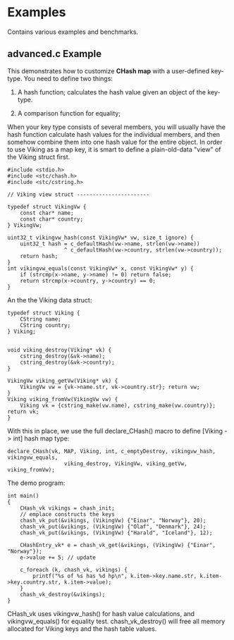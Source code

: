 Examples
========
Contains various examples and benchmarks.


advanced.c Example
------------------

This demonstrates how to customize **CHash map** with a user-defined key-type. You need to define two things:

1. A hash function; calculates the hash value given an object of the key-type.

2. A comparison function for equality; 

When your key type consists of several members, you will usually have the hash function calculate hash values for the individual members, and then somehow combine them into one hash value for the entire object.
In order to use Viking as a map key, it is smart to define a plain-old-data "view" of the Viking struct first.

```
#include <stdio.h>
#include <stc/chash.h>
#include <stc/cstring.h>

// Viking view struct -----------------------

typedef struct VikingVw {
    const char* name;
    const char* country;
} VikingVw;

uint32_t vikingvw_hash(const VikingVw* vw, size_t ignore) {
    uint32_t hash = c_defaultHash(vw->name, strlen(vw->name))
                  ^ c_defaultHash(vw->country, strlen(vw->country));
    return hash;
}
int vikingvw_equals(const VikingVw* x, const VikingVw* y) {
    if (strcmp(x->name, y->name) != 0) return false;
    return strcmp(x->country, y->country) == 0;
}

```
An the the Viking data struct:
```
typedef struct Viking {
    CString name;
    CString country;
} Viking;


void viking_destroy(Viking* vk) {
    cstring_destroy(&vk->name);
    cstring_destroy(&vk->country);
}

VikingVw viking_getVw(Viking* vk) {
    VikingVw vw = {vk->name.str, vk->country.str}; return vw;
}
Viking viking_fromVw(VikingVw vw) {
    Viking vk = {cstring_make(vw.name), cstring_make(vw.country)}; return vk;
}

```
With this in place, we use the full declare_CHash() macro to define [Viking -> int] hash map type:
```
declare_CHash(vk, MAP, Viking, int, c_emptyDestroy, vikingvw_hash, vikingvw_equals, 
                  viking_destroy, VikingVw, viking_getVw, viking_fromVw);
```
The demo program:
```
int main()
{
    CHash_vk vikings = chash_init;
    // emplace constructs the keys
    chash_vk_put(&vikings, (VikingVw) {"Einar", "Norway"}, 20);
    chash_vk_put(&vikings, (VikingVw) {"Olaf", "Denmark"}, 24);
    chash_vk_put(&vikings, (VikingVw) {"Harald", "Iceland"}, 12);

    CHashEntry_vk* e = chash_vk_get(&vikings, (VikingVw) {"Einar", "Norway"});
    e->value += 5; // update 

    c_foreach (k, chash_vk, vikings) {
        printf("%s of %s has %d hp\n", k.item->key.name.str, k.item->key.country.str, k.item->value);
    }
    chash_vk_destroy(&vikings);
}
```
CHash_vk uses vikingvw_hash() for hash value calculations, and vikingvw_equals() for equality test. chash_vk_destroy() will free all memory allocated for Viking keys and the hash table values.

